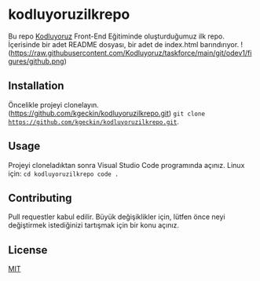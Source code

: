 # kodluyoruzilkrepo
Bu repo [Kodluyoruz](https://www.kodluyoruz.org/) Front-End Eğitiminde oluşturduğumuz ilk repo. İçerisinde bir adet README dosyası, bir adet de index.html barındırıyor.
!(https://raw.githubusercontent.com/Kodluyoruz/taskforce/main/git/odev1/figures/github.png)
## Installation
Öncelikle projeyi clonelayın. (https://github.com/kgeckin/kodluyoruzilkrepo.git)
<code>git clone https://github.com/kgeckin/kodluyoruzilkrepo.git</code>.
## Usage
Projeyi cloneladıktan sonra Visual Studio Code programında açınız.
Linux için:
<code>cd kodluyoruzilkrepo
code .</code>
## Contributing
Pull requestler kabul edilir. Büyük değişiklikler için, lütfen önce neyi değiştirmek istediğinizi tartışmak için bir konu açınız.
## License
[MIT](https://choosealicense.com/licenses/mit/)
